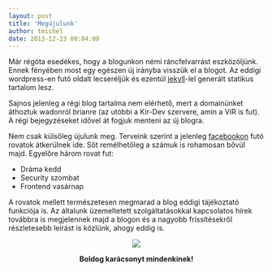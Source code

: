 ```yaml
---
layout: post
title: 'Megújulunk'
author: tmichel
date: 2013-12-23 00:04:00
---
```


Már régóta esedékes, hogy a blogunkon némi ráncfelvarrást eszközöljünk. Ennek
fényében most egy egészen új irányba visszük el a blogot. Az eddigi wordpress-en
futó oldalt lecseréljük és ezentúl [jekyll](http://jekyllrb.com/)-lel
generált statikus tartalom lesz.

Sajnos jelenleg a régi blog tartalma nem elérhető, mert a domainünket áthoztuk
wadonról brianre (az utóbbi a Kir-Dev szervere, amin a VIR is fut). A régi
bejegyzéseket idővel át fogjuk menteni az új blogra.

Nem csak külsőleg újulunk meg. Terveink szerint a jelenleg
[facebookon](https://www.facebook.com/kirdevteam) futó rovatok átkerülnek ide.
Sőt remélhetőleg a számuk is rohamosan bővül majd. Egyelőre három rovat fut:

- Dráma kedd
- Security szombat
- Frontend vasárnap

A rovatok mellett természetesen megmarad a blog eddigi tájékoztató funkciója is.
Az általunk üzemeltetett szolgáltatásokkal kapcsolatos hírek továbbra is
megjelennek majd a blogon és a nagyobb frissítésekről részletesebb leírást is
közlünk, ahogy eddig is.

<p style="text-align: center;">
    <img src="/img/cat-xmass.gif" />
</p>

<p style="text-align: center; font-weight: bold;">
    Boldog karácsonyt mindenkinek!
</p>
